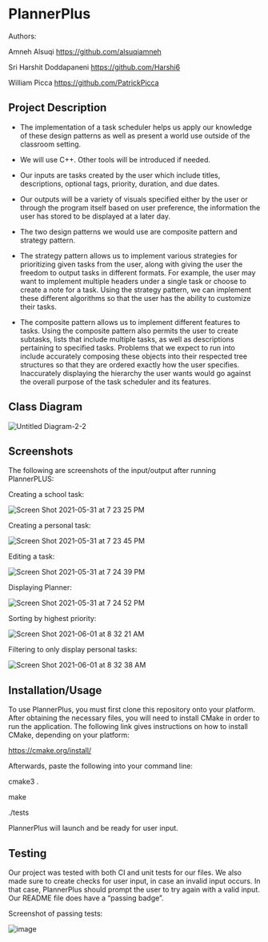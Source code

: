 
# PlannerPlus

 
 Authors: 
 
 Amneh Alsuqi https://github.com/alsuqiamneh
 
 Sri Harshit Doddapaneni https://github.com/Harshi6  
 
 William Picca https://github.com/PatrickPicca
 
## Project Description

 * The implementation of a task scheduler helps us apply our knowledge of these design patterns as well as present a world use outside of the classroom setting. 

 * We will use C++. Other tools will be introduced if needed. 
 
 * Our inputs are tasks created by the user which include titles, descriptions, optional tags, priority, duration, and due dates.         
 * Our outputs will be a variety of visuals specified either by the user or through the program itself based on user preference, the information the user has stored to be displayed at a later day.


* The two design patterns we would use are composite pattern and strategy pattern.
* The strategy pattern allows us to implement various strategies for prioritizing given tasks from the user, along with giving the user the freedom to output tasks in different formats. For example, the user may want to implement multiple headers under a single task or choose to create a note for a task. Using the strategy pattern, we can implement these different algorithms so that the user has the ability to customize their tasks. 
* The composite pattern allows us to implement different features to tasks. Using the composite pattern also permits the user to create subtasks, lists that include multiple tasks, as well as descriptions pertaining to specified tasks. Problems that we expect to run into include accurately composing these objects into their respected tree structures so that they are ordered exactly how the user specifies. Inaccurately displaying the hierarchy the user wants would go against the overall purpose of the task scheduler and its features.  




## Class Diagram
![Untitled Diagram-2-2](https://user-images.githubusercontent.com/81607334/120364446-1b284500-c2c2-11eb-81dd-e6bb4dc98166.png)


 
 ## Screenshots
 The following are screenshots of the input/output after running PlannerPLUS:
 
 Creating a school task:
 
 ![Screen Shot 2021-05-31 at 7 23 25 PM](https://user-images.githubusercontent.com/81607334/120348970-89650b80-c2b2-11eb-8619-fd7f688aa981.png)
 
 Creating a personal task:
 
 ![Screen Shot 2021-05-31 at 7 23 45 PM](https://user-images.githubusercontent.com/81607334/120348999-908c1980-c2b2-11eb-95f8-587464589892.png)
 
 Editing a task:
 
 ![Screen Shot 2021-05-31 at 7 24 39 PM](https://user-images.githubusercontent.com/81607334/120349031-984bbe00-c2b2-11eb-8d15-04d8073d8a3c.png)
 
 Displaying Planner:
 
 ![Screen Shot 2021-05-31 at 7 24 52 PM](https://user-images.githubusercontent.com/81607334/120349063-9eda3580-c2b2-11eb-9095-bc87c86ce5a9.png)
 
 Sorting by highest priority:
 
 ![Screen Shot 2021-06-01 at 8 32 21 AM](https://user-images.githubusercontent.com/81607334/120350988-515ec800-c2b4-11eb-9fbe-57d54b581dbd.png)
 
 Filtering to only display personal tasks:
 
 ![Screen Shot 2021-06-01 at 8 32 38 AM](https://user-images.githubusercontent.com/81607334/120351072-650a2e80-c2b4-11eb-976d-6d83f4492f3b.png)

 
 ## Installation/Usage
 To use PlannerPlus, you must first clone this repository onto your platform.
After obtaining the necessary files, you will need to install CMake in order to run the application.
The following link gives instructions on how to install CMake, depending on your platform:

https://cmake.org/install/

Afterwards, paste the following into your command line:

cmake3 .

make

./tests

PlannerPlus will launch and be ready for user input. 
 ## Testing
 Our project was tested with both CI and unit tests for our files. We also made sure to create checks for user input, in case an invalid input occurs. In that case, PlannerPlus should prompt the user to try again with a valid input. Our README file does have a “passing badge”. 
 
 Screenshot of passing tests:
 
 ![image](https://user-images.githubusercontent.com/81607334/120365174-f7193380-c2c2-11eb-99cd-e6bddb31e89e.png)




 

